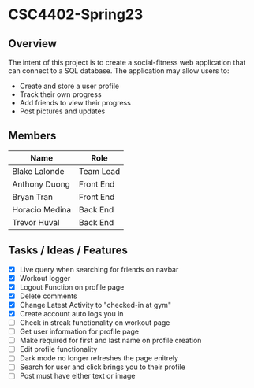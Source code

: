 # CSC4402-Spring23

## Overview

The intent of this project is to create a social-fitness web application that can connect to a SQL database. The application may allow users to:

- Create and store a user profile
- Track their own progress
- Add friends to view their progress
- Post pictures and updates

## Members

| Name           | Role      |
| -------------- | --------- |
| Blake Lalonde  | Team Lead |
| Anthony Duong  | Front End |
| Bryan Tran     | Front End |
| Horacio Medina | Back End  |
| Trevor Huval   | Back End  |

## Tasks / Ideas / Features

- [x] Live query when searching for friends on navbar
- [x] Workout logger
- [x] Logout Function on profile page
- [x] Delete comments
- [x] Change Latest Activity to "checked-in at gym"
- [x] Create account auto logs you in
- [ ] Check in streak functionality on workout page
- [ ] Get user information for profile page
- [ ] Make required for first and last name on profile creation
- [ ] Edit profile functionality
- [ ] Dark mode no longer refreshes the page enitrely
- [ ] Search for user and click brings you to their profile
- [ ] Post must have either text or image
